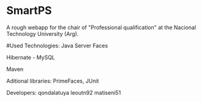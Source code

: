# SmartPS
A rough webapp for the chair of "Professional qualification" at the Nacional Technology University (Arg).

#Used Technologies:
Java Server Faces

Hibernate - MySQL

Maven

Aditional libraries: PrimeFaces, JUnit

Developers:
qondalatuya
leoutn92
matiseni51
